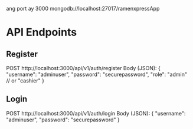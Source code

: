 ang port ay 3000
mongodb://localhost:27017/ramenxpressApp

# API Endpoints

## Register
POST http://localhost:3000/api/v1/auth/register
Body (JSON):
{
  "username": "adminuser",
  "password": "securepassword",
  "role": "admin" // or "cashier"
}

## Login
POST http://localhost:3000/api/v1/auth/login
Body (JSON):
{
  "username": "adminuser",
  "password": "securepassword"
}



